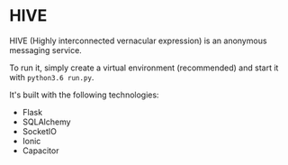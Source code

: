 # HIVE

HIVE (Highly interconnected vernacular expression) is an anonymous messaging service.

To run it, simply create a virtual environment (recommended) and start it with `python3.6 run.py`.

It's built with the following technologies:

* Flask
* SQLAlchemy
* SocketIO
* Ionic
* Capacitor
